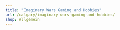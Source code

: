 ```yaml
---
title: "Imaginary Wars Gaming and Hobbies"
url: /calgary/imaginary-wars-gaming-and-hobbies/
shop: Allgemein
---
```

